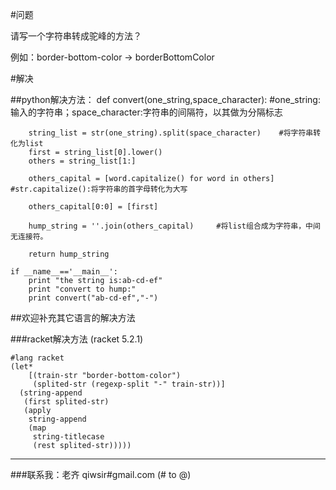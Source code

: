 #问题

请写一个字符串转成驼峰的方法？

例如：border-bottom-color -> borderBottomColor

#解决

##python解决方法：
    def convert(one_string,space_character):    #one_string:输入的字符串；space_character:字符串的间隔符，以其做为分隔标志

        string_list = str(one_string).split(space_character)    #将字符串转化为list
        first = string_list[0].lower()
        others = string_list[1:] 

        others_capital = [word.capitalize() for word in others]      #str.capitalize():将字符串的首字母转化为大写

        others_capital[0:0] = [first]

        hump_string = ''.join(others_capital)     #将list组合成为字符串，中间无连接符。

        return hump_string

    if __name__=='__main__':
        print "the string is:ab-cd-ef"
        print "convert to hump:"
        print convert("ab-cd-ef","-")
        

##欢迎补充其它语言的解决方法

###racket解决方法 (racket 5.2.1)

```racket
#lang racket
(let* 
    [(train-str "border-bottom-color")
     (splited-str (regexp-split "-" train-str))]
  (string-append
   (first splited-str)
   (apply
    string-append
    (map
     string-titlecase
     (rest splited-str)))))
```

--------------

###联系我：老齐 qiwsir#gmail.com (# to @)
